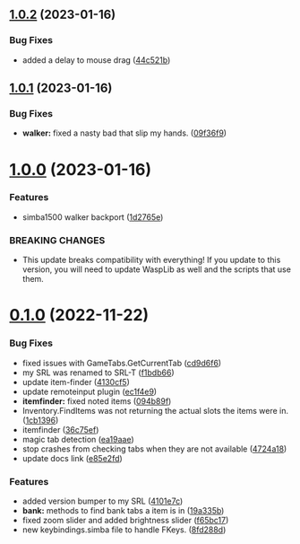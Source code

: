 ## [1.0.2](https://github.com/Torwent/SRL-T/compare/v1.0.1...v1.0.2) (2023-01-16)


### Bug Fixes

* added a delay to mouse drag ([44c521b](https://github.com/Torwent/SRL-T/commit/44c521b616061a7b12acd41df3d3b2141a00c230))



## [1.0.1](https://github.com/Torwent/SRL-T/compare/v1.0.0...v1.0.1) (2023-01-16)


### Bug Fixes

* **walker:** fixed a nasty bad that slip my hands. ([09f36f9](https://github.com/Torwent/SRL-T/commit/09f36f9f548bb56f5aef1ba412e91a8de121df32))



# [1.0.0](https://github.com/Torwent/SRL-T/compare/v0.1.0...v1.0.0) (2023-01-16)


### Features

* simba1500 walker backport ([1d2765e](https://github.com/Torwent/SRL-T/commit/1d2765e041e1c468f7c660f4131c4f90f29779df))


### BREAKING CHANGES

* This update breaks compatibility with everything! If you update to this version, you will need to update WaspLib as well and the scripts that use them.



# [0.1.0](https://github.com/Torwent/SRL-T/compare/f65bc17a9d9cfb93a5b76ffa3ff072c44e92c3cf...v0.1.0) (2022-11-22)


### Bug Fixes

* fixed issues with GameTabs.GetCurrentTab ([cd9d6f6](https://github.com/Torwent/SRL-T/commit/cd9d6f63ffa02a6a7d3914e62073ed461eb89e8a))
* my SRL was renamed to SRL-T ([f1bdb66](https://github.com/Torwent/SRL-T/commit/f1bdb661ad82440bca52c54a319dcad86473f885))
* update item-finder ([4130cf5](https://github.com/Torwent/SRL-T/commit/4130cf587705549e10fa0cb8bc604f46375a30dc))
* update remoteinput plugin ([ec1f4e9](https://github.com/Torwent/SRL-T/commit/ec1f4e93b32a664cb38b47e5cac266c22dd74a36))
* **itemfinder:** fixed noted items ([094b89f](https://github.com/Torwent/SRL-T/commit/094b89f3cf0356a652ffe0158f338dbb08adbdb0))
* Inventory.FindItems was not returning the actual slots the items were in. ([1cb1396](https://github.com/Torwent/SRL-T/commit/1cb1396ca366c4243e56fd9c7561114dc7506d0b))
* itemfinder ([36c75ef](https://github.com/Torwent/SRL-T/commit/36c75effb2c3125f19c260c19669f8b299c4a0c0))
* magic tab detection ([ea19aae](https://github.com/Torwent/SRL-T/commit/ea19aae596e75c4cbf8274ed44a1612538243437))
* stop crashes from checking tabs when they are not available ([4724a18](https://github.com/Torwent/SRL-T/commit/4724a188446c9f66123af7b15b6c928fceef28ce))
* update docs link ([e85e2fd](https://github.com/Torwent/SRL-T/commit/e85e2fdf90b960272621715c83a176b846fb9a35))


### Features

* added version bumper to my SRL ([4101e7c](https://github.com/Torwent/SRL-T/commit/4101e7c9915a0396252063ae7ced1f07d062ea41))
* **bank:** methods to find bank tabs a item is in ([19a335b](https://github.com/Torwent/SRL-T/commit/19a335b85a7d4327f542167fff5724fd4ce56b2c))
* fixed zoom slider and added brightness slider ([f65bc17](https://github.com/Torwent/SRL-T/commit/f65bc17a9d9cfb93a5b76ffa3ff072c44e92c3cf))
* new keybindings.simba file to handle FKeys. ([8fd288d](https://github.com/Torwent/SRL-T/commit/8fd288d85da40aa2b9725ca92b033806305c653f))



